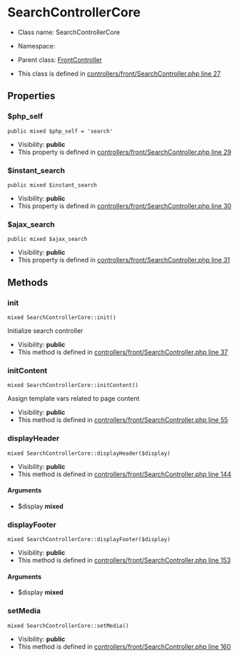SearchControllerCore
===============






* Class name: SearchControllerCore
* Namespace: 
* Parent class: [FrontController](FrontControllerCore)

* This class is defined in [controllers/front/SearchController.php line 27](https://github.com/PrestaShop/PrestaShop/blob/1.6.1.1/controllers/front/SearchController.php#27)





Properties
----------


### $php_self

    public mixed $php_self = 'search'





* Visibility: **public**
* This property is defined in [controllers/front/SearchController.php line 29](https://github.com/PrestaShop/PrestaShop/blob/1.6.1.1/controllers/front/SearchController.php#29)


### $instant_search

    public mixed $instant_search





* Visibility: **public**
* This property is defined in [controllers/front/SearchController.php line 30](https://github.com/PrestaShop/PrestaShop/blob/1.6.1.1/controllers/front/SearchController.php#30)


### $ajax_search

    public mixed $ajax_search





* Visibility: **public**
* This property is defined in [controllers/front/SearchController.php line 31](https://github.com/PrestaShop/PrestaShop/blob/1.6.1.1/controllers/front/SearchController.php#31)


Methods
-------


### init

    mixed SearchControllerCore::init()

Initialize search controller



* Visibility: **public**
* This method is defined in [controllers/front/SearchController.php line 37](https://github.com/PrestaShop/PrestaShop/blob/1.6.1.1/controllers/front/SearchController.php#37)




### initContent

    mixed SearchControllerCore::initContent()

Assign template vars related to page content



* Visibility: **public**
* This method is defined in [controllers/front/SearchController.php line 55](https://github.com/PrestaShop/PrestaShop/blob/1.6.1.1/controllers/front/SearchController.php#55)




### displayHeader

    mixed SearchControllerCore::displayHeader($display)





* Visibility: **public**
* This method is defined in [controllers/front/SearchController.php line 144](https://github.com/PrestaShop/PrestaShop/blob/1.6.1.1/controllers/front/SearchController.php#144)


#### Arguments
* $display **mixed**



### displayFooter

    mixed SearchControllerCore::displayFooter($display)





* Visibility: **public**
* This method is defined in [controllers/front/SearchController.php line 153](https://github.com/PrestaShop/PrestaShop/blob/1.6.1.1/controllers/front/SearchController.php#153)


#### Arguments
* $display **mixed**



### setMedia

    mixed SearchControllerCore::setMedia()





* Visibility: **public**
* This method is defined in [controllers/front/SearchController.php line 160](https://github.com/PrestaShop/PrestaShop/blob/1.6.1.1/controllers/front/SearchController.php#160)



